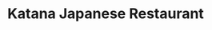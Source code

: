 ---
layout: place
title: "Katana Japanese Restaurant"
permalink: /florida/miami-beach/katana-japanese-restaurant.html
stateAbbr: FL
stateName: Florida
cityName: Miami Beach
seo:
  name: "Katana Japanese Restaurant"
  type: Restaurant
  links: null
description: "Katana Japanese Restaurant serves delicious sushi in Miami Beach, Florida. Try fresh Japanese dishes for a great dining experience. "
place_id: ChIJhwkzruWy2YgRaGiGC_fXl2M
photos:
  - name: >-
      places/ChIJhwkzruWy2YgRaGiGC_fXl2M/photos/AeeoHcJQzWvMyv5z5v-CpgUZ_JzC7zL6zy9rdLPFTAW8HUIDA4FeV_xvL5bAau7X8Ru-Fz15W1fYaP3mg50cwbAAu6NXbdHNVOlFKBTlw8zVx2yI8B-K5jkbKfN6UHiFMLutOo1oBZoAVALCLfxD9LAo5Piig6up50umA_zrIUlL9J8LQpkZVEiErAmUiI9ZBIjqcBBeOxMPep77TVe-cjSUilmpT9d4YJrbVN0lrS2VI3uFVFNmLiQ5v2zKel4Q08FaV54CWd3l6mvNJn7mY9keka5gqvp9F5yWf4j7b6xZlMB-Fpe8tYFszGPV7LsWG5XPQMdWHhsmIhqnb_IrISz6BUZ6toK9Y_bxx8OSuj9m1quEBI-YodruG5KwGskjhF0N7SMd4V6zw2oDRnVQi511X7re3IU3q3XiWNj-3HGXcE7fDA
    widthPx: 2995
    heightPx: 2929
    authorAttributions:
      - displayName: Ced
        uri: https://maps.google.com/maps/contrib/112737714475634754994
        photoUri: >-
          https://lh3.googleusercontent.com/a/ACg8ocJBSa6uavTpBMepnqTT8izBiJGdqQTdKEBJhK-mJ9S7SiqV0g=s100-p-k-no-mo
    flagContentUri: >-
      https://www.google.com/local/imagery/report/?cb_client=maps_api_places.places_api&image_key=!1e10!2sCIHM0ogKEICAgICPvIHDBw&hl=en-US
    googleMapsUri: >-
      https://www.google.com/maps/place//data=!3m4!1e2!3m2!1sCIHM0ogKEICAgICPvIHDBw!2e10!4m2!3m1!1s0x88d9b2e5ae330987:0x6397d7f70b866868
  - name: >-
      places/ChIJhwkzruWy2YgRaGiGC_fXl2M/photos/AeeoHcIed6JmQLc0ro8zuxMYQR-K34PKtkWVhvVCYuhIWhoozkMaL1cRvNHxMLx5VCumkmg9dUxc4f7lUncCacMLQ-SZ57csXFHZeIUDM5ujn0RKO4hbtMCWFp86eJmtFI8G632UMwE2csOJlJlxLJnEx6GtBXCT5Xnrwu7m6GwVFiS6paY7ctfyVdUE4dtfV5EBpQ7O9DW2MiUyDnhTjvde4omsUft5Li8LBoqiTWqSfIQeqmtA_4076jjHhbMbwLINj2yKJzQXrb1d4g-qqXo2nJD-YzbuV5ZUDNJJf7aI80_TtTyM6nr9--W68tjhMtu2mhHhAdoGP5u1qbLjGPflpIU__bnIOgUOU1l1mEnsMAffNZ38ddYIUQbUhJZuzbq1mZag5kLss49MXsdYNJjbNfqXfQ4HVT2O7MH-8rtoa2w99A
    widthPx: 4032
    heightPx: 3024
    authorAttributions:
      - displayName: Le Va
        uri: https://maps.google.com/maps/contrib/115980244991816318917
        photoUri: >-
          https://lh3.googleusercontent.com/a-/ALV-UjWlH2hn3Hizwy3hRWUA_yYY313y7aCtvW4Bk-TcZoJUWiY5Y1s=s100-p-k-no-mo
    flagContentUri: >-
      https://www.google.com/local/imagery/report/?cb_client=maps_api_places.places_api&image_key=!1e10!2sCIHM0ogKEICAgIDp-6HgPA&hl=en-US
    googleMapsUri: >-
      https://www.google.com/maps/place//data=!3m4!1e2!3m2!1sCIHM0ogKEICAgIDp-6HgPA!2e10!4m2!3m1!1s0x88d9b2e5ae330987:0x6397d7f70b866868
  - name: >-
      places/ChIJhwkzruWy2YgRaGiGC_fXl2M/photos/AeeoHcLzR6-v1KZUiakVE9Km-tXa6U4YPX91HcS3eu2XxiUIKhIy4Ld6zdZFkwzjOsqd08Wbqa0cXYSZhX0AikoKh3DxJEK338S88FWO4vr-CS03mesd4xPmCQ2tdR8r4FYs_cbPv5pqFjkhoWy0Hs6PhmORVff7JcBPYgFlbWcHqP87xNn7nYAvRZMHQkJdN4N-8Cf-h0ba2_ABDinJkLXJv_lbKllO-mHtwhMJycsahzQDLcxVXi8yPa78nyunUyPtVOyUzLcJKZx0662bxg-DhbV5L5FF98lQYtu5mmX62KCAue8iGVyDGpIuQ2cX76rOYB7GREaLl57g8LPgG8pFFA9yqxTDnc178OESr2YtR3pu5YF22JsJIm-9OZFbuXY_kWNZrkhGGoudZgNrkWcI1yGpp7eC654bsrNh8SunSl9qAw
    widthPx: 1206
    heightPx: 1428
    authorAttributions:
      - displayName: Angela RODRIGUES
        uri: https://maps.google.com/maps/contrib/115293067927408716292
        photoUri: >-
          https://lh3.googleusercontent.com/a-/ALV-UjXgz8KepveL39ocS4-nbj52grGdjitXaX5YPF4JjWeD-YBtdM8=s100-p-k-no-mo
    flagContentUri: >-
      https://www.google.com/local/imagery/report/?cb_client=maps_api_places.places_api&image_key=!1e10!2sCIHM0ogKEICAgMCIzI3fUg&hl=en-US
    googleMapsUri: >-
      https://www.google.com/maps/place//data=!3m4!1e2!3m2!1sCIHM0ogKEICAgMCIzI3fUg!2e10!4m2!3m1!1s0x88d9b2e5ae330987:0x6397d7f70b866868
  - name: >-
      places/ChIJhwkzruWy2YgRaGiGC_fXl2M/photos/AeeoHcK9Sbe9bK0365FQRznw-J1d1NJig3hykdhGhVHFBEu-BKjPoOUTDBU5c8PPP2M53IUbF7KuzK6hE0suiRoJp64balzrPpja-huHrJP9TStZFlGknol1lyfoTEF93V6NFtG4O4BCuVSE21nuK4aTehykxw2dD95vn451u4nL0EW9wwUwV_v3kNpuCNyjJtMDS3CeEp6RSgesVHXeEi0APH50i5vtf64v52bM2d3qWv9FiAGBihLTTOivgePdDDNA5upiXtfF9Uh5YcXSErcOBLzjXBhVbtU6zhRKFNnHs_nwYL4zw_kixjla6VOiU6h7WgbcZZSyEmTo06SLbeDT75DD999V5KZfV9b0sDHbpVAMsTF1zx2_X-bVWTu4aQIOMbdgf8UiGG44FRnsIxDpslvYwQ6cxv30TbjGDL-qUCjN4fY
    widthPx: 3072
    heightPx: 4096
    authorAttributions:
      - displayName: Ced
        uri: https://maps.google.com/maps/contrib/112737714475634754994
        photoUri: >-
          https://lh3.googleusercontent.com/a/ACg8ocJBSa6uavTpBMepnqTT8izBiJGdqQTdKEBJhK-mJ9S7SiqV0g=s100-p-k-no-mo
    flagContentUri: >-
      https://www.google.com/local/imagery/report/?cb_client=maps_api_places.places_api&image_key=!1e10!2sCIHM0ogKEICAgICPvIHD-wE&hl=en-US
    googleMapsUri: >-
      https://www.google.com/maps/place//data=!3m4!1e2!3m2!1sCIHM0ogKEICAgICPvIHD-wE!2e10!4m2!3m1!1s0x88d9b2e5ae330987:0x6397d7f70b866868
  - name: >-
      places/ChIJhwkzruWy2YgRaGiGC_fXl2M/photos/AeeoHcIcLoTTRWnAzO8ibjlR3DqE30FTjnrn88cNoUDL91R_wqItNU0WNOnTz2ooOhFvGAhRWQsUqqEF_u-Zn-h7s0-q6J8NL1-c6iJQMenEArq9wkeekHMG0A3M04K3iMu5YPPUQLZSlL5gXD-kmxIbPJLresAcD0KZgjRVd4zx1jG0E-gzj6rzkgHDzdmzmsj_sYj_1p-C0i-ZQmq8tbk8ergXtZhO1xfk0IOlmO2L5jAKHqVf4fWGCKlazm6WGJ3RsspS8cbyb7_gcwi9QmNWBw0AMZYRc_qMSpSOWp8CUL7SiGpQJ9SmwX99TeFZ5QNPgHlN9MQoUU4XSLeywDvO83j7JJEKpPftxlBL3gf5gFaR6R9_ZS0vRVgfz5zIg_ZZLPnb6aOOj80ys_ABlbbIUhdQvDB3ZMOLmxSf-KTEM1vuCq8
    widthPx: 4800
    heightPx: 3600
    authorAttributions:
      - displayName: Amy Parker
        uri: https://maps.google.com/maps/contrib/103199027487822672492
        photoUri: >-
          https://lh3.googleusercontent.com/a-/ALV-UjUPPbNRwSvahpsjsjsLU1ko-P6adsu9YsYWRdhfCKKm29i8nznf=s100-p-k-no-mo
    flagContentUri: >-
      https://www.google.com/local/imagery/report/?cb_client=maps_api_places.places_api&image_key=!1e10!2sCIHM0ogKEICAgIDX1qDbvAE&hl=en-US
    googleMapsUri: >-
      https://www.google.com/maps/place//data=!3m4!1e2!3m2!1sCIHM0ogKEICAgIDX1qDbvAE!2e10!4m2!3m1!1s0x88d9b2e5ae330987:0x6397d7f70b866868
  - name: >-
      places/ChIJhwkzruWy2YgRaGiGC_fXl2M/photos/AeeoHcIYd0aU2LPTXyYleZlhhcSCg_DhXhPF2ivylTT9qJPimwcZnmBpfmbu7JabILS3mZfU4PmSyIPJIMM51EClbWAghhvfZDMvLhNUNnpYeMXhhXknJMyz62MqaAdTcqYecQGY0jxhhwaS8k-hc9u-LDLm9jyMa1ee6pLJmtm3Vemzi48diFegIUlUZBYAW-9U_KPwkQrrU1_F_-2lbs5bR14HD9nUar6OwxV8zcq2zkFA4EUwpqS_mniA86az2kiHUmQmP8YPTwRXJLvFSj2-CUXeFC6Knw0eZNGQ9M2O0LFyK8xV68CsQa9ZC2hlzFIg5HPyMTU56gZH6U6VNCf8iy4Sm4IhylNGg_YMvIJ_3N-z03UEugrRixYPyOu9T141KsMq6ZamB-M5foQ4SYt9ScDFvXi7Rb6j-c7v3TUGc2Hsug
    widthPx: 3024
    heightPx: 4032
    authorAttributions:
      - displayName: Arturo C.
        uri: https://maps.google.com/maps/contrib/115088272319170401924
        photoUri: >-
          https://lh3.googleusercontent.com/a-/ALV-UjWWhP1c_zJECVTtrDMxyCfzlO8Ot0l0Dtep1J-APX-5yE9Ckn0=s100-p-k-no-mo
    flagContentUri: >-
      https://www.google.com/local/imagery/report/?cb_client=maps_api_places.places_api&image_key=!1e10!2sCIHM0ogKEICAgIDO5-CvLg&hl=en-US
    googleMapsUri: >-
      https://www.google.com/maps/place//data=!3m4!1e2!3m2!1sCIHM0ogKEICAgIDO5-CvLg!2e10!4m2!3m1!1s0x88d9b2e5ae330987:0x6397d7f70b866868
  - name: >-
      places/ChIJhwkzruWy2YgRaGiGC_fXl2M/photos/AeeoHcJSnYjpPM48hpG9rJxuDWfxNN9IpTCyzoc9rMqf9cwVWqDkdbpEiiSEKPiCflXciBzAVO5IWUSWUVBj1Dvj7U0fbVYgBB1_hfUweSApD2yE5csC3yE00LcbIwlaCp7VGrAxp1vN-BcBf5oH3kxL39p0DwewN_-E-shI_w9qsT-Cmc4q2x2mkHUah0P9BIot_Fbws7wPMT02m1Ll5YbwsG4-KzkVocq1BfrefZckrABq5okBP634xjza8zh5LOuFJUcST_TXDo3_3LKmKXEE9DHeoo0piGk85I_HmU9Vx3cW7NF1QfAW7WCKHpUJKyFrPyXlFqsJQ_sFNEraj2k_xxcf0LbpPKaUlvj1gjNBQpJHWPoHRUwQQ-9bWclJSohdPxy1u8Q7nGZuhMLczg_bDdE66ZMjKm3DDJnzLpv2YxXjpfpJ
    widthPx: 4000
    heightPx: 3000
    authorAttributions:
      - displayName: Yuri
        uri: https://maps.google.com/maps/contrib/100123725919198362688
        photoUri: >-
          https://lh3.googleusercontent.com/a/ACg8ocLpqL-b-Ugq7im_UX2wL3_FRIuhNpFjTOLYBLYB9PnyBmZheg=s100-p-k-no-mo
    flagContentUri: >-
      https://www.google.com/local/imagery/report/?cb_client=maps_api_places.places_api&image_key=!1e10!2sCIHM0ogKEICAgIDjgJye8gE&hl=en-US
    googleMapsUri: >-
      https://www.google.com/maps/place//data=!3m4!1e2!3m2!1sCIHM0ogKEICAgIDjgJye8gE!2e10!4m2!3m1!1s0x88d9b2e5ae330987:0x6397d7f70b866868
  - name: >-
      places/ChIJhwkzruWy2YgRaGiGC_fXl2M/photos/AeeoHcKbihkN91oU18YvZmwcD8CQPsv6IAt__puL_PrNtX37eCtyIA7LQow2PkzRKzTC8L4LlFDsoTfQXms3B98bge-UXCVGubtIitO6bR62iCIWUn72aL4Sa185N_LvNVlKsfPxj3-o0f9wgN6sKgNnCPhHhJo4Qxkmd_sRa_fuXJACsEQKzx6ZubL7kI3GGvqL6MeSjpwRxk0HGSwpzFSPgXHGdFN9RGp5whfbY0FSHhFItvjxoGViA8GoysjG1qYDH38dgt9gy96jWciU9cv-osZ45YsUikEh5JFdAizfu1IgR-y75VR5IRd29cz81Sw5Elmu-NbOMDWXjesBogIM-IAzlPkpErcD-i-ndQOjJExC3sBbR6DlHf3w7VRD4oC_lkzSkfpk8qGuGSKTDCYbqxvrdtWMwRq14kxp3jD-XAlovA
    widthPx: 4800
    heightPx: 3600
    authorAttributions:
      - displayName: Amy Parker
        uri: https://maps.google.com/maps/contrib/103199027487822672492
        photoUri: >-
          https://lh3.googleusercontent.com/a-/ALV-UjUPPbNRwSvahpsjsjsLU1ko-P6adsu9YsYWRdhfCKKm29i8nznf=s100-p-k-no-mo
    flagContentUri: >-
      https://www.google.com/local/imagery/report/?cb_client=maps_api_places.places_api&image_key=!1e10!2sCIHM0ogKEICAgIDX1qDbPA&hl=en-US
    googleMapsUri: >-
      https://www.google.com/maps/place//data=!3m4!1e2!3m2!1sCIHM0ogKEICAgIDX1qDbPA!2e10!4m2!3m1!1s0x88d9b2e5ae330987:0x6397d7f70b866868
  - name: >-
      places/ChIJhwkzruWy2YgRaGiGC_fXl2M/photos/AeeoHcI_WKt-X00JpB2VS0LL5hAobye5FxN9jQK0pZbBwLoU4Kwr232lJ0jXVIxWVKR_1XqBVLX3bI7rHhQu4WF8sr9pnJt2-u2_Dri4mXwiifMsd77hECLIQ-SMXdp_4gZ9_8lNsgPVWesK-rESvAT6GWmCLWfvDBPwKQBDb9MpkA_ewCwtfSPtcLFUxi8q96y0p3IxHXJCsbhtbcbabYebjjOasWUoh177QWbL3UnWTEb8Q7Sz1oHwirEhxeKNhgL7O7RmG1Do-u9RA8EE3smggsvqwEvfH0GEi1nmgE43mqWHGyeBFvyPCxHZlNMDMrvuaHx_ytcXHxtCdxOEUg4fXJE7ha2tcm5j3Iqua59Jx6dD-MA2JlDOLmbdyKwe9C3ZlhVB8t0AID-G-RbeGlpxBjn9S7pF4orn7blcAt408qwhLEsri0-APBn0A9o5FvlM
    widthPx: 3000
    heightPx: 4000
    authorAttributions:
      - displayName: Frank McDonough (FronkZeTonk)
        uri: https://maps.google.com/maps/contrib/104791740881162409284
        photoUri: >-
          https://lh3.googleusercontent.com/a-/ALV-UjWDlaPwd2uIyWbg1z18YFiKfzcvbEL4Nsbp7B52-7QRYolAziCXNA=s100-p-k-no-mo
    flagContentUri: >-
      https://www.google.com/local/imagery/report/?cb_client=maps_api_places.places_api&image_key=!1e10!2sCIABIhAA3jqzmih6KWe2DkwADhQO&hl=en-US
    googleMapsUri: >-
      https://www.google.com/maps/place//data=!3m4!1e2!3m2!1sCIABIhAA3jqzmih6KWe2DkwADhQO!2e10!4m2!3m1!1s0x88d9b2e5ae330987:0x6397d7f70b866868
  - name: >-
      places/ChIJhwkzruWy2YgRaGiGC_fXl2M/photos/AeeoHcJCOsdWTVk8sXgqyvp2O4lYA4bXL2oSZWltVyLJYt81qoDV507VU3PRSpRdWK5-wUMm-XLtTBt4rohydPszdb_CG8a38LO4CIjsrXN1WqOMDIfZWwEztzkoF53aQpReZRinij6NHVQsq_LXtfg2dp6egUNExBJxGa_ZI_nqefBh4rhchJ_VIGCTgfNGcy0JJ4NrG14gMCNV4REbZVinLonJ1kCD04KgxJh3Vmi4bqxNpJoKvZlrCV2af9MwFtpZlYJHgKt45B2E86uQDv81i56eEbFGHOO2HAfTbmtXP9SVlhgjsSalDo3mg3AllBwIZr9Le9oJu9UeLzUVjWcOABEFjOLUV91pu8z2nLp0XOJKaD-uV3GD8H3Zy5EqEEW3rbPmrDOgalvvHbDZ8NAZ-XVLdlFVH9mlVQccbJ44Tno
    widthPx: 4032
    heightPx: 3024
    authorAttributions:
      - displayName: Le Va
        uri: https://maps.google.com/maps/contrib/115980244991816318917
        photoUri: >-
          https://lh3.googleusercontent.com/a-/ALV-UjWlH2hn3Hizwy3hRWUA_yYY313y7aCtvW4Bk-TcZoJUWiY5Y1s=s100-p-k-no-mo
    flagContentUri: >-
      https://www.google.com/local/imagery/report/?cb_client=maps_api_places.places_api&image_key=!1e10!2sCIHM0ogKEICAgID-luffCQ&hl=en-US
    googleMapsUri: >-
      https://www.google.com/maps/place//data=!3m4!1e2!3m2!1sCIHM0ogKEICAgID-luffCQ!2e10!4m2!3m1!1s0x88d9b2e5ae330987:0x6397d7f70b866868
address: 920 71st St, Miami Beach, FL 33141, USA
street: 920 71st St
city: Miami Beach
state: FL
zip: '33141'
country: USA
neighborhood: Normandy Isles
latitude: '25.855460'
longitude: '-80.128291'
accessibility_options:
  wheelchairAccessibleParking: true
  wheelchairAccessibleEntrance: true
  wheelchairAccessibleRestroom: true
business_status: OPERATIONAL
name: Katana Japanese Restaurant
google_maps_links:
  directionsUri: >-
    https://www.google.com/maps/dir//''/data=!4m7!4m6!1m1!4e2!1m2!1m1!1s0x88d9b2e5ae330987:0x6397d7f70b866868!3e0
  placeUri: https://maps.google.com/?cid=7176441987288426600
  writeAReviewUri: >-
    https://www.google.com/maps/place//data=!4m3!3m2!1s0x88d9b2e5ae330987:0x6397d7f70b866868!12e1
  reviewsUri: >-
    https://www.google.com/maps/place//data=!4m4!3m3!1s0x88d9b2e5ae330987:0x6397d7f70b866868!9m1!1b1
  photosUri: >-
    https://www.google.com/maps/place//data=!4m3!3m2!1s0x88d9b2e5ae330987:0x6397d7f70b866868!10e5
primary_type: Japanese Restaurant
opening_hours:
  regular: null
  current: null
secondary_opening_hours:
  regular:
    weekdayDescriptions: null
    type: null
  current:
    weekdayDescriptions: null
    type: null
phone: null
price_level: null
price_range: null
rating: null
rating_count: 0
website: null
reviews: null
parking_options: null
payment_options: null
allow_dogs: null
curbside_pickup: null
delivery: null
dine_in: null
good_for_children: null
good_for_groups: null
good_for_sports: null
live_music: null
menu_for_children: null
outdoor_seating: null
reservable: null
restroom: null
serves_beer: null
serves_breakfast: null
serves_brunch: null
serves_cocktails: null
serves_coffee: null
serves_dinner: null
serves_dessert: null
serves_lunch: null
serves_vegetarian_food: null
serves_wine: null
takeout: null
summary: null

---